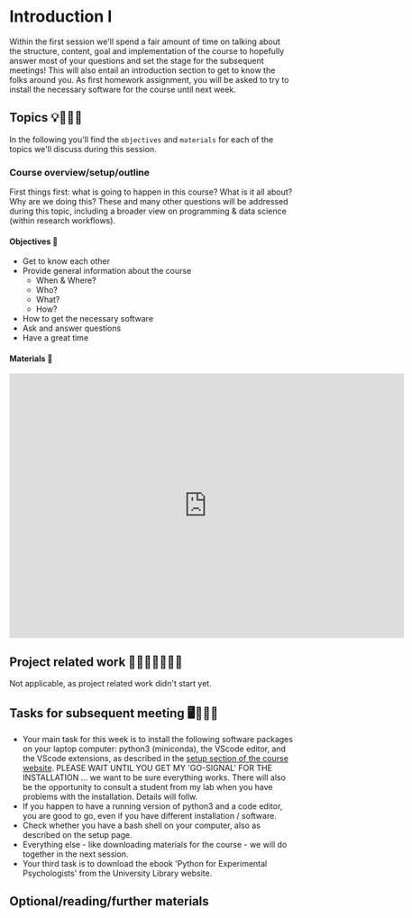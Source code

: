 # Introduction I

Within the first session we'll spend a fair amount of time on talking about the structure, content, goal and implementation of the course to hopefully answer most of your questions and set the stage for the subsequent meetings! This will also entail an introduction section to get to know the folks around you. As first homework assignment, you will be asked to try to install the necessary software for the course until next week. 

## Topics 💡👨🏻‍🏫

In the following you'll find the `objectives` and `materials` for each of the topics we'll discuss during this session.

### Course overview/setup/outline

First things first: what is going to happen in this course? What is it all about? Why are we doing this? These and many other questions will be addressed during this topic, including a broader view on programming & data science (within research workflows).

#### Objectives 📍
- Get to know each other
- Provide general information about the course
    - When & Where?
    - Who?
    - What?
    - How?
- How to get the necessary software  
- Ask and answer questions
- Have a great time

#### Materials 📓

<iframe src="https://docs.google.com/presentation/d/1VByYJTMzl1F2bsxE_1WovsBOrGNdXbUI/edit?usp=sharing&ouid=109937401178037944068&rtpof=true&sd=true" frameborder="0" width="700" height="470" allowfullscreen="true" mozallowfullscreen="true" webkitallowfullscreen="true"></iframe>

## Project related work 🥼🧑🏿‍🔬👩🏻‍🔬

Not applicable, as project related work didn't start yet.

## Tasks for subsequent meeting 🖥️✍🏽📖

- Your main task for this week is to install the following software packages on your laptop computer: python3 (miniconda), the VScode editor, and the VScode extensions, as described in the [setup section of the course website](https://cfiebach.github.io/Python_For_Psychologists_25-26/setup.html). PLEASE WAIT UNTIL YOU GET MY 'GO-SIGNAL' FOR THE INSTALLATION ... we want to be sure everything works. There will also be the opportunity to consult a student from my lab when you have problems with the installation. Details will follw.
- If you happen to have a running version of python3 and a code editor, you are good to go, even if you have different installation / software.
- Check whether you have a bash shell on your computer, also as described on the setup page.
- Everything else - like downloading materials for the course - we will do together in the next session.
- Your third task is to download the ebook 'Python for Experimental Psychologists' from the University Library website. 

## Optional/reading/further materials



